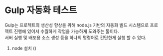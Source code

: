 # Gulp 자동화 테스트

Gulp는 프로젝트의 생산성 향상을 위해 node.js 기반의 자동화 빌드 시스템으로 프로젝트 진행에 있어서 수월하게 작업을 가능하게 도와주는 툴이다.  
서버 실행 및 배포용 소스 생성 등을 하나의 명령어로 간단한게 실행 할 수 있다.  

1. node 설치 ()
